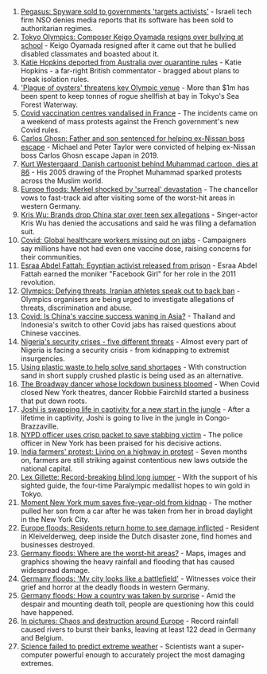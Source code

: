 1. [Pegasus: Spyware sold to governments 'targets activists'](https://www.bbc.co.uk/news/technology-57881364) - Israeli tech firm NSO denies media reports that its software has been sold to authoritarian regimes.
2. [Tokyo Olympics: Composer Keigo Oyamada resigns over bullying at school](https://www.bbc.co.uk/news/world-asia-57891364) - Keigo Oyamada resigned after it came out that he bullied disabled classmates and boasted about it.
3. [Katie Hopkins deported from Australia over quarantine rules](https://www.bbc.co.uk/news/world-australia-57883692) - Katie Hopkins - a far-right British commentator - bragged about plans to break isolation rules.
4. ['Plague of oysters' threatens key Olympic venue](https://www.bbc.co.uk/news/world-asia-57883922) - More than $1m has been spent to keep tonnes of rogue shellfish at bay in Tokyo's Sea Forest Waterway.
5. [Covid vaccination centres vandalised in France](https://www.bbc.co.uk/news/world-europe-57883397) - The incidents came on a weekend of mass protests against the French government's new Covid rules.
6. [Carlos Ghosn: Father and son sentenced for helping ex-Nissan boss escape](https://www.bbc.co.uk/news/business-57883892) - Michael and Peter Taylor were convicted of helping ex-Nissan boss Carlos Ghosn escape Japan in 2019.
7. [Kurt Westergaard, Danish cartoonist behind Muhammad cartoon, dies at 86](https://www.bbc.co.uk/news/world-europe-57883392) - His 2005 drawing of the Prophet Muhammad sparked protests across the Muslim world.
8. [Europe floods: Merkel shocked by 'surreal' devastation](https://www.bbc.co.uk/news/world-europe-57880729) - The chancellor vows to fast-track aid after visiting some of the worst-hit areas in western Germany.
9. [Kris Wu: Brands drop China star over teen sex allegations](https://www.bbc.co.uk/news/world-asia-china-57884438) - Singer-actor Kris Wu has denied the accusations and said he was filing a defamation suit.
10. [Covid: Global healthcare workers missing out on jabs](https://www.bbc.co.uk/news/health-57820346) - Campaigners say millions have not had even one vaccine dose, raising concerns for their communities.
11. [Esraa Abdel Fattah: Egyptian activist released from prison](https://www.bbc.co.uk/news/world-middle-east-57882069) - Esraa Abdel Fattah earned the moniker "Facebook Girl" for her role in the 2011 revolution.
12. [Olympics: Defying threats, Iranian athletes speak out to back ban](https://www.bbc.co.uk/news/world-middle-east-57839521) - Olympics organisers are being urged to investigate allegations of threats, discrimination and abuse.
13. [Covid: Is China's vaccine success waning in Asia?](https://www.bbc.co.uk/news/world-asia-57845644) - Thailand and Indonesia's switch to other Covid jabs has raised questions about Chinese vaccines.
14. [Nigeria's security crises - five different threats](https://www.bbc.co.uk/news/world-africa-57860993) - Almost every part of Nigeria is facing a security crisis - from kidnapping to extremist insurgencies.
15. [Using plastic waste to help solve sand shortages](https://www.bbc.co.uk/news/business-57832425) - With construction sand in short supply crushed plastic is being used as an alternative.
16. [The Broadway dancer whose lockdown business bloomed](https://www.bbc.co.uk/news/stories-57840115) - When Covid closed New York theatres, dancer Robbie Fairchild started a business that put down roots.
17. [Joshi is swapping life in captivity for a new start in the jungle](https://www.bbc.co.uk/news/world-africa-57854071) - After a lifetime in captivity, Joshi is going to live in the jungle in Congo-Brazzaville.
18. [NYPD officer uses crisp packet to save stabbing victim](https://www.bbc.co.uk/news/world-us-canada-57885400) - The police officer in New York has been praised for his decisive actions.
19. [India farmers' protest: Living on a highway in protest](https://www.bbc.co.uk/news/world-asia-india-57863658) - Seven months on, farmers are still striking against contentious new laws outside the national capital.
20. [Lex Gillette: Record-breaking blind long jumper](https://www.bbc.co.uk/news/disability-57851104) - With the support of his sighted guide, the four-time Paralympic medallist hopes to win gold in Tokyo.
21. [Moment New York mum saves five-year-old from kidnap](https://www.bbc.co.uk/news/world-us-canada-57877269) - The mother pulled her son from a car after he was taken from her in broad daylight in the New York City.
22. [Europe floods: Residents return home to see damage inflicted](https://www.bbc.co.uk/news/world-europe-57878577) - Resident in Kleivelderweg, deep inside the Dutch disaster zone, find homes and businesses destroyed.
23. [Germany floods: Where are the worst-hit areas?](https://www.bbc.co.uk/news/world-europe-57862894) - Maps, images and graphics showing the heavy rainfall and flooding that has caused widespread damage.
24. [Germany floods: 'My city looks like a battlefield'](https://www.bbc.co.uk/news/world-europe-57862570) - Witnesses voice their grief and horror at the deadly floods in western Germany.
25. [Germany floods: How a country was taken by surprise](https://www.bbc.co.uk/news/world-europe-57867773) - Amid the despair and mounting death toll, people are questioning how this could have happened.
26. [In pictures: Chaos and destruction around Europe](https://www.bbc.co.uk/news/world-europe-57858826) - Record rainfall caused rivers to burst their banks, leaving at least 122 dead in Germany and Belgium.
27. [Science failed to predict extreme weather](https://www.bbc.co.uk/news/science-environment-57863205) - Scientists want a super-computer powerful enough to accurately project the most damaging extremes.
